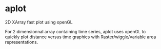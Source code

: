 # aplot
2D XArray fast plot using openGL

For 2 dimensionnal array containing time series, aplot uses openGL to quickly plot distance versus time graphics
with Raster/wiggle/variable area representations. 
